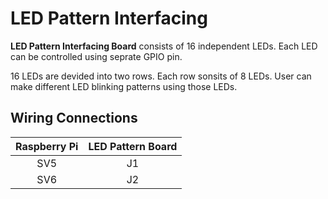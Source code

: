 # LED Pattern Interfacing

**LED Pattern Interfacing Board** consists of 16 independent LEDs.
Each LED can be controlled using seprate GPIO pin.

16 LEDs are devided into two rows. Each row sonsits of 8 LEDs. User can
make different LED blinking patterns using those LEDs.


## Wiring Connections

|Raspberry Pi|LED Pattern Board|
|:----------:|:---------------:|
|	SV5		 |		J1		   |
|	SV6		 |		J2		   |
